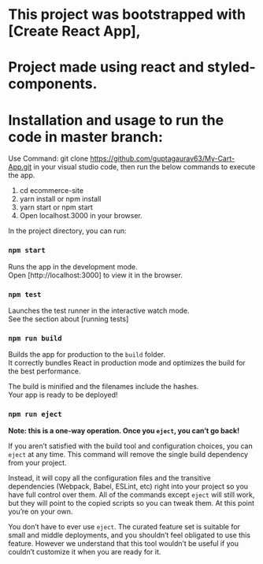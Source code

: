 # This project was bootstrapped with [Create React App],
# Project made using react and styled-components.

# Installation and usage to run the code in master branch:

Use Command:  git clone https://github.com/guptagaurav63/My-Cart-App.git   in your visual studio code, then run the below commands to execute the app.

1. cd ecommerce-site
2. yarn install or npm install
3. yarn start or npm start
4. Open localhost.3000 in your browser.

In the project directory, you can run:

### `npm start`

Runs the app in the development mode.<br>
Open [http://localhost:3000] to view it in the browser.

### `npm test`

Launches the test runner in the interactive watch mode.<br>
See the section about [running tests]

### `npm run build`

Builds the app for production to the `build` folder.<br>
It correctly bundles React in production mode and optimizes the build for the best performance.

The build is minified and the filenames include the hashes.<br>
Your app is ready to be deployed!

### `npm run eject`

**Note: this is a one-way operation. Once you `eject`, you can’t go back!**

If you aren’t satisfied with the build tool and configuration choices, you can `eject` at any time. This command will remove the single build dependency from your project.

Instead, it will copy all the configuration files and the transitive dependencies (Webpack, Babel, ESLint, etc) right into your project so you have full control over them. All of the commands except `eject` will still work, but they will point to the copied scripts so you can tweak them. At this point you’re on your own.

You don’t have to ever use `eject`. The curated feature set is suitable for small and middle deployments, and you shouldn’t feel obligated to use this feature. However we understand that this tool wouldn’t be useful if you couldn’t customize it when you are ready for it.
